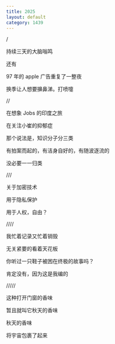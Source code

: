 ```yaml
---
title: 2025
layout: default
category: 1439
---
```


/

持续三天的大脑嗡鸣

还有

97 年的 apple 广告重复了一整夜

换季让人想要擤鼻涕。打喷嚏


//

在想象 Jobs 的印度之旅

在关注小崔的抑郁症

那个说法是，知识分子分三类

有拍案而起的，有洁身自好的，有随波逐流的

没必要一一归类


///

关于加密技术

用于隐私保护

用于人权，自由？


////

我忙着记录又忙着销毁

无关紧要的看着天花板

你听过一只鞋子被困在终极的故事吗？

肯定没有，因为这是我编的


/////

这种打开门窗的香味

暂且就叫它秋天的香味

秋天的香味

将宇宙包裹了起来
